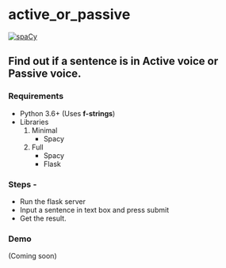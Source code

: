 # active_or_passive
[![spaCy](https://img.shields.io/badge/built%20with-spaCy-09a3d5.svg)](https://spacy.io)  
## Find out if a sentence is in Active voice or Passive voice. 
### Requirements
* Python 3.6+ (Uses __f-strings__)
* Libraries
    1. Minimal
        - Spacy
    2. Full
        - Spacy
        - Flask
### Steps -
* Run the flask server
* Input a sentence in text box and press submit
* Get the result.
### Demo
(Coming soon)